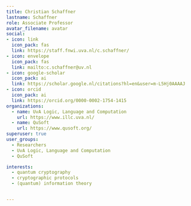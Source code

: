 ```yaml
---
title: Christian Schaffner
lastname: Schaffner
role: Associate Professor
avatar_filename: avatar
social:
- icon: link
  icon_pack: fas
  link: https://staff.fnwi.uva.nl/c.schaffner/
- icon: envelope
  icon_pack: fas
  link: mailto:c.schaffner@uv.nl
- icon: google-scholar
  icon_pack: ai
  link: https://scholar.google.nl/citations?hl=en&user=m-L5Hj0AAAAJ
- icon: orcid
  icon_pack: ai
  link: https://orcid.org/0000-0002-1754-1415
organizations:
  - name: UvA Logic, Language and Computation
    url: https://www.illc.uva.nl/
  - name: QuSoft
    url: https://www.qusoft.org/
superuser: true
user_groups:
  - Researchers
  - UvA Logic, Language and Computation
  - QuSoft

interests:
  - quantum cryptography
  - cryptographic protocols
  - (quantum) information theory


---
```

